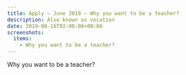 ```yaml
---
title: Apply – June 2019 – Why you want to be a teacher?
description: Also known as vocation
date: 2019-08-16T02:00:00+00:00
screenshots:
  items:
    - Why you want to be a teacher?
---
```


Why you want to be a teacher?
